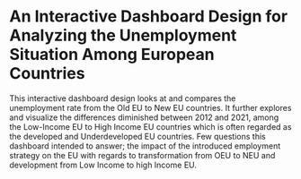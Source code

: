 # An Interactive Dashboard Design for Analyzing the Unemployment Situation Among European Countries

This interactive dashboard design looks at and compares the unemployment rate from the Old EU to New EU countries. It further explores and visualize the differences diminished between 2012 and 2021, among the Low-Income EU to High Income EU countries which is often regarded as the developed and Underdeveloped EU countries. Few questions this dashboard intended to answer; the impact of the introduced employment strategy on the EU with regards to transformation from OEU to NEU and development from Low Income to high Income EU.

